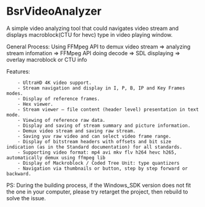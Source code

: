 # BsrVideoAnalyzer
A simple video analyzing tool that could navigates video stream and displays macroblock(CTU for hevc) type in video playing window.

General Process: Using FFMpeg API to demux video stream => analyzing stream infomation => FFMpeg API doing decode => SDL displaying
		 => overlay macroblock or CTU info


Features:

		- UltraHD 4K video support.
		- Stream navigation and display in I, P, B, IP and Key Frames modes.
		- Display of reference frames.
		- Hex viewer.
		- Stream viewer – file content (header level) presentation in text mode.
		- Viewing of reference raw data.
		- Display and saving of stream summary and picture information.
		- Demux video stream and saving raw stream.
		- Saving yuv raw video and can select video frame range.
		- Display of bitstream headers with offsets and bit size indication (as in the Standard documentation) for all standards.
		- Supporting video format: mp4 avi mkv flv h264 hevc h265, automatically demux using ffmpeg lib
		- Display of Mackroblock / Coded Tree Unit: type quantizers
		- Navigation via thumbnails or button, step by step forward or backward.

PS: During the building process, if the Windows_SDK version does not fit the one in your computer, please try retarget the project, then rebuild to solve the issue.
